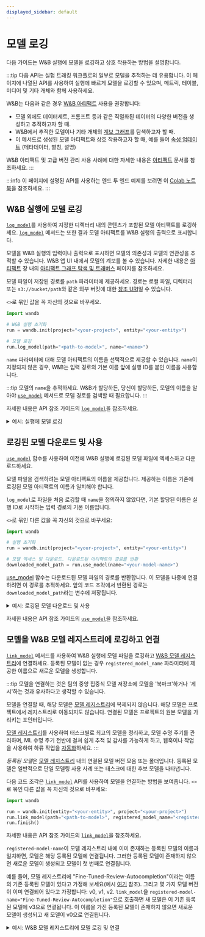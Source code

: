 ```yaml
---
displayed_sidebar: default
---
```


# 모델 로깅

다음 가이드는 W&B 실행에 모델을 로깅하고 상호 작용하는 방법을 설명합니다.

:::tip
다음 API는 실험 트래킹 워크플로의 일부로 모델을 추적하는 데 유용합니다. 이 페이지에 나열된 API를 사용하여 실행에 빠르게 모델을 로깅할 수 있으며, 메트릭, 테이블, 미디어 및 기타 개체와 함께 사용하세요.

W&B는 다음과 같은 경우 [W&B 아티팩트](../../artifacts/intro.md) 사용을 권장합니다:
- 모델 외에도 데이터세트, 프롬프트 등과 같은 직렬화된 데이터의 다양한 버전을 생성하고 추적하고자 할 때.
- W&B에서 추적한 모델이나 기타 개체의 [계보 그래프](../../artifacts/explore-and-traverse-an-artifact-graph.md)를 탐색하고자 할 때.
- 이 메서드로 생성된 모델 아티팩트와 상호 작용하고자 할 때, 예를 들어 [속성 업데이트](../../artifacts/update-an-artifact.md) (메타데이터, 별칭, 설명)

W&B 아티팩트 및 고급 버전 관리 사용 사례에 대한 자세한 내용은 [아티팩트](../../artifacts/intro.md) 문서를 참조하세요.
:::

:::info
이 페이지에 설명된 API를 사용하는 엔드 투 엔드 예제를 보려면 이 [Colab 노트북](https://colab.research.google.com/github/wandb/examples/blob/ken-add-new-model-reg-api/colabs/wandb-model-registry/New_Model_Logging_in_W&B.ipynb)을 참조하세요.
:::

## W&B 실행에 모델 로깅
[`log_model`](../../../ref/python/run.md#log_model)를 사용하여 지정한 디렉터리 내의 콘텐츠가 포함된 모델 아티팩트를 로깅하세요. [`log_model`](../../../ref/python/run.md#log_model) 메서드는 또한 결과 모델 아티팩트를 W&B 실행의 출력으로 표시합니다.

모델을 W&B 실행의 입력이나 출력으로 표시하면 모델의 의존성과 모델의 연관성을 추적할 수 있습니다. W&B 앱 UI 내에서 모델의 계보를 볼 수 있습니다. 자세한 내용은 [아티팩트](../../artifacts/intro.md) 장 내의 [아티팩트 그래프 탐색 및 트래버스](../../artifacts/explore-and-traverse-an-artifact-graph.md) 페이지를 참조하세요.

모델 파일이 저장된 경로를 `path` 파라미터에 제공하세요. 경로는 로컬 파일, 디렉터리 또는 `s3://bucket/path`와 같은 외부 버킷에 대한 [참조 URI](../../artifacts/track-external-files.md#amazon-s3--gcs--azure-blob-storage-references)일 수 있습니다.

`<>`로 묶인 값을 꼭 자신의 것으로 바꾸세요.

```python
import wandb

# W&B 실행 초기화
run = wandb.init(project="<your-project>", entity="<your-entity>")

# 모델 로깅
run.log_model(path="<path-to-model>", name="<name>")
```

`name` 파라미터에 대해 모델 아티팩트의 이름을 선택적으로 제공할 수 있습니다. `name`이 지정되지 않은 경우, W&B는 입력 경로의 기본 이름 앞에 실행 ID를 붙인 이름을 사용합니다.

:::tip
모델의 `name`을 추적하세요. W&B가 할당하든, 당신이 할당하든, 모델의 이름을 알아야 [`use_model`](https://docs.wandb.ai/ref/python/run#use_model) 메서드로 모델 경로를 검색할 때 필요합니다.
:::

자세한 내용은 API 참조 가이드의 [`log_model`](../../../ref/python/run.md#log_model)을 참조하세요.

<details>

<summary>예시: 실행에 모델 로깅</summary>

```python
import os
import wandb
from tensorflow import keras
from tensorflow.keras import layers

config = {"optimizer": "adam", "loss": "categorical_crossentropy"}

# W&B 실행 초기화
run = wandb.init(entity="charlie", project="mnist-experiments", config=config)

# 하이퍼파라미터
loss = run.config["loss"]
optimizer = run.config["optimizer"]
metrics = ["accuracy"]
num_classes = 10
input_shape = (28, 28, 1)

# 학습 알고리즘
model = keras.Sequential(
    [
        layers.Input(shape=input_shape),
        layers.Conv2D(32, kernel_size=(3, 3), activation="relu"),
        layers.MaxPooling2D(pool_size=(2, 2)),
        layers.Conv2D(64, kernel_size=(3, 3), activation="relu"),
        layers.MaxPooling2D(pool_size=(2, 2)),
        layers.Flatten(),
        layers.Dropout(0.5),
        layers.Dense(num_classes, activation="softmax"),
    ]
)

# 모델 학습 설정
model.compile(loss=loss, optimizer=optimizer, metrics=metrics)

# 모델 저장
model_filename = "model.h5"
local_filepath = "./"
full_path = os.path.join(local_filepath, model_filename)
model.save(filepath=full_path)

# W&B 실행에 모델 로깅
run.log_model(path=full_path, name="MNIST")
run.finish()
```

사용자가 `log_model`을 호출했을 때 `MNIST`라는 이름의 모델 아티팩트가 생성되었고 `model.h5` 파일이 모델 아티팩트에 추가되었습니다. 터미널이나 노트북은 모델이 로깅된 실행에 대한 정보를 출력합니다.

```python
View run different-surf-5 at: https://wandb.ai/charlie/mnist-experiments/runs/wlby6fuw
Synced 5 W&B file(s), 0 media file(s), 1 artifact file(s) and 0 other file(s)
Find logs at: ./wandb/run-20231206_103511-wlby6fuw/logs
```

</details>

## 로깅된 모델 다운로드 및 사용
[`use_model`](../../../ref/python/run.md#use_model) 함수를 사용하여 이전에 W&B 실행에 로깅된 모델 파일에 엑세스하고 다운로드하세요.

모델 파일을 검색하려는 모델 아티팩트의 이름을 제공합니다. 제공하는 이름은 기존에 로깅된 모델 아티팩트의 이름과 일치해야 합니다.

`log_model`로 파일을 처음 로깅할 때 `name`을 정의하지 않았다면, 기본 할당된 이름은 실행 ID로 시작하는 입력 경로의 기본 이름입니다.

`<>`로 묶인 다른 값을 꼭 자신의 것으로 바꾸세요:
 
```python
import wandb

# 실행 초기화
run = wandb.init(project="<your-project>", entity="<your-entity>")

# 모델 엑세스 및 다운로드. 다운로드된 아티팩트의 경로를 반환
downloaded_model_path = run.use_model(name="<your-model-name>")
```

[use_model](../../../ref/python/run.md#use_model) 함수는 다운로드된 모델 파일의 경로를 반환합니다. 이 모델을 나중에 연결하려면 이 경로를 추적하세요. 앞의 코드 조각에서 반환된 경로는 `downloaded_model_path`라는 변수에 저장됩니다.

<details>

<summary>예시: 로깅된 모델 다운로드 및 사용</summary>

예를 들어, 다음 코드 조각에서 사용자는 `use_model` API를 호출했습니다. 그들은 가져오려는 모델 아티팩트의 이름을 지정하고 버전/별칭도 제공했습니다. 그런 다음 API에서 반환된 경로를 `downloaded_model_path` 변수에 저장했습니다.

```python
import wandb

entity = "luka"
project = "NLP_Experiments"
alias = "latest"  # 모델 버전에 대한 의미 있는 별칭 또는 식별자
model_artifact_name = "fine-tuned-model"

# 실행 초기화
run = wandb.init(project=project, entity=entity)
# 모델 엑세스 및 다운로드. 다운로드된 아티팩트의 경로를 반환
downloaded_model_path = run.use_model(name = f"{model_artifact_name}:{alias}") 
```
</details>

자세한 내용은 API 참조 가이드의 [`use_model`](../../../ref/python/run.md#use_model)을 참조하세요.

## 모델을 W&B 모델 레지스트리에 로깅하고 연결
[`link_model`](../../../ref/python/run.md#link_model) 메서드를 사용하여 W&B 실행에 모델 파일을 로깅하고 [W&B 모델 레지스트리](../../model_registry/intro.md)에 연결하세요. 등록된 모델이 없는 경우 `registered_model_name` 파라미터에 제공한 이름으로 새로운 모델을 생성합니다.

:::tip
모델을 연결하는 것은 팀의 중앙 집중식 모델 저장소에 모델을 '북마크'하거나 '게시'하는 것과 유사하다고 생각할 수 있습니다.

모델을 연결할 때, 해당 모델은 [모델 레지스트리](../../model_registry/intro.md)에 복제되지 않습니다. 해당 모델은 프로젝트에서 레지스트리로 이동되지도 않습니다. 연결된 모델은 프로젝트의 원본 모델을 가리키는 포인터입니다.

[모델 레지스트리](../../model_registry/intro.md)를 사용하여 태스크별로 최고의 모델을 정리하고, 모델 수명 주기를 관리하며, ML 수명 주기 전반에 걸쳐 쉽게 추적 및 감사를 가능하게 하고, 웹훅이나 작업을 사용하여 하류 작업을 [자동화](../../model_registry/automation.md)하세요.
:::

*등록된 모델*은 [모델 레지스트리](../../model_registry/intro.md) 내의 연결된 모델 버전 모음 또는 폴더입니다. 등록된 모델은 일반적으로 단일 모델링 사용 사례 또는 태스크에 대한 후보 모델을 나타냅니다.

다음 코드 조각은 [`link_model`](../../../ref/python/run.md#link_model) API를 사용하여 모델을 연결하는 방법을 보여줍니다. `<>`로 묶인 다른 값을 꼭 자신의 것으로 바꾸세요:

```python
import wandb

run = wandb.init(entity="<your-entity>", project="<your-project>")
run.link_model(path="<path-to-model>", registered_model_name="<registered-model-name>")
run.finish()
```

자세한 내용은 API 참조 가이드의 [`link_model`](../../../ref/python/run.md#link_model)을 참조하세요.

`registered-model-name`이 모델 레지스트리 내에 이미 존재하는 등록된 모델의 이름과 일치하면, 모델은 해당 등록된 모델에 연결됩니다. 그러한 등록된 모델이 존재하지 않으면 새로운 모델이 생성되고 모델이 첫 번째로 연결됩니다.

예를 들어, 모델 레지스트리에 "Fine-Tuned-Review-Autocompletion"이라는 이름의 기존 등록된 모델이 있다고 가정해 보세요(예시 [여기](https://wandb.ai/reviewco/registry/model?selectionPath=reviewco%2Fmodel-registry%2FFinetuned-Review-Autocompletion&view=all-models) 참조). 그리고 몇 가지 모델 버전이 이미 연결되어 있다고 가정합니다: v0, v1, v2. `link_model`을 `registered-model-name="Fine-Tuned-Review-Autocompletion"`으로 호출하면 새 모델은 이 기존 등록된 모델에 v3으로 연결됩니다. 이 이름을 가진 등록된 모델이 존재하지 않으면 새로운 모델이 생성되고 새 모델이 v0으로 연결됩니다.


<details>

<summary>예시: W&B 모델 레지스트리에 모델 로깅 및 연결</summary>

예를 들어, 다음 코드 조각은 모델 파일을 로깅하고 모델을 등록된 모델 이름 `"Fine-Tuned-Review-Autocompletion"`에 연결합니다.

이 작업을 수행하기 위해 사용자는 `link_model` API를 호출합니다. API를 호출할 때 모델의 콘텐츠를 가리키는 로컬 파일 경로(`path`)와 연결할 등록된 모델의 이름(`registered_model_name`)을 제공합니다.

```python
import wandb

path = "/local/dir/model.pt"
registered_model_name = "Fine-Tuned-Review-Autocompletion"

run = wandb.init(project="llm-evaluation", entity="noa")
run.link_model(path=path, registered_model_name=registered_model_name)
run.finish()
```

:::info
알림: 등록된 모델은 북마크된 모델 버전 모음을 보관합니다.
:::

</details>